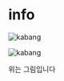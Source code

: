 # info
![kabang](https://github.com/hahatree-nice/info/assets/54926427/103691da-3f66-40a3-a4c6-cf48f8556a69)

![kabang](https://github.com/hahatree-nice/info/assets/54926427/9f88ef3f-d316-44d7-8167-4dec8558d271)

위는 그림입니다  
